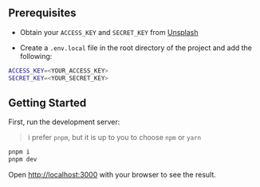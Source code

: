 ## Prerequisites

- Obtain your `ACCESS_KEY` and `SECRET_KEY` from [Unsplash](https://unsplash.com/documentation#creating-a-developer-account)

- Create a `.env.local` file in the root directory of the project and add the following:

```bash
ACCESS_KEY=<YOUR_ACCESS_KEY>
SECRET_KEY=<YOUR_SECRET_KEY>
```

## Getting Started

First, run the development server:

> i prefer `pnpm`, but it is up to you to choose `npm` or `yarn`

```bash
pnpm i
pnpm dev
```

Open [http://localhost:3000](http://localhost:3000) with your browser to see the result.
